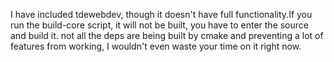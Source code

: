 I have included tdewebdev, though it doesn't have full functionality.If you run the build-core script, 
it will not be built, you have to enter the source and build it. not all the deps are being built by cmake
and preventing a lot of features from working, I wouldn't even waste your time on it right now.
